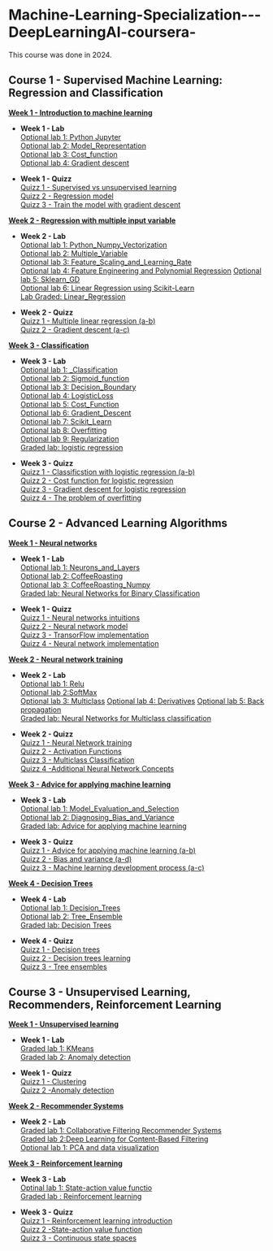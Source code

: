 # Machine-Learning-Specialization---DeepLearningAI-coursera-  
This course was done in 2024.  

## **Course 1 - Supervised Machine Learning: Regression and Classification**  

[**Week 1 - Introduction to machine learning**](https://github.com/LHSaoMai/Machine-Learning-Specialization---DeepLearningAI-coursera-/tree/main/Course%201%20-%20Supervised%20Machine%20Learning%3A%20Regression%20and%20Classification)

* **Week 1 - Lab**  
[Optional lab 1: Python Jupyter](https://github.com/LHSaoMai/Machine-Learning-Specialization---DeepLearningAI-coursera-/blob/main/Course%201%20-%20Supervised%20Machine%20Learning%3A%20Regression%20and%20Classification/W1%20-%20Introduction%20to%20Machine%20Learning/W1%20-%20Optional%20lab/C1_W1_Lab01_Python_Jupyter_Soln.ipynb)  
[Optional lab 2: Model_Representation](https://github.com/LHSaoMai/Machine-Learning-Specialization---DeepLearningAI-coursera-/blob/main/Course%201%20-%20Supervised%20Machine%20Learning%3A%20Regression%20and%20Classification/W1%20-%20Introduction%20to%20Machine%20Learning/W1%20-%20Optional%20lab/C1_W1_Lab02_Model_Representation_Soln.ipynb)  
[Optional lab 3: Cost_function](https://github.com/LHSaoMai/Machine-Learning-Specialization---DeepLearningAI-coursera-/blob/main/Course%201%20-%20Supervised%20Machine%20Learning%3A%20Regression%20and%20Classification/W1%20-%20Introduction%20to%20Machine%20Learning/W1%20-%20Optional%20lab/C1_W1_Lab03_Cost_function_Soln.ipynb)  
[Optional lab 4: Gradient descent](https://github.com/LHSaoMai/Machine-Learning-Specialization---DeepLearningAI-coursera-/blob/main/Course%201%20-%20Supervised%20Machine%20Learning%3A%20Regression%20and%20Classification/W1%20-%20Introduction%20to%20Machine%20Learning/W1%20-%20Optional%20lab/C1_W1_Lab04_Gradient_Descent_Soln.ipynb)

* **Week 1 - Quizz**  
[Quizz 1 - Supervised vs unsupervised learning](https://github.com/LHSaoMai/Machine-Learning-Specialization---DeepLearningAI-coursera-/blob/main/Course%201%20-%20Supervised%20Machine%20Learning%3A%20Regression%20and%20Classification/W1%20-%20Introduction%20to%20Machine%20Learning/W1%20-%20Quizz/Quizz%201%20-%20Supervised%20vs%20unsupervides%20learning.jpeg)  
[Quizz 2 - Regression model](https://github.com/LHSaoMai/Machine-Learning-Specialization---DeepLearningAI-coursera-/blob/main/Course%201%20-%20Supervised%20Machine%20Learning%3A%20Regression%20and%20Classification/W1%20-%20Introduction%20to%20Machine%20Learning/W1%20-%20Quizz/Quizz%202%20-%20Regression%20Model.jpeg)  
[Quizz 3 - Train the model with gradient descent](https://github.com/LHSaoMai/Machine-Learning-Specialization---DeepLearningAI-coursera-/blob/main/Course%201%20-%20Supervised%20Machine%20Learning%3A%20Regression%20and%20Classification/W1%20-%20Introduction%20to%20Machine%20Learning/W1%20-%20Quizz/Week%201%20-%20Quizz%203.jpeg)  

[**Week 2 - Regression with multiple input variable**](https://github.com/LHSaoMai/Machine-Learning-Specialization---DeepLearningAI-coursera-/tree/main/Course%201%20-%20Supervised%20Machine%20Learning%3A%20Regression%20and%20Classification/W2%20-%20Linear%20Regression)

* **Week 2 - Lab**  
[Optional lab 1: Python_Numpy_Vectorization](https://github.com/LHSaoMai/Machine-Learning-Specialization---DeepLearningAI-coursera-/blob/main/Course%201%20-%20Supervised%20Machine%20Learning%3A%20Regression%20and%20Classification/W2%20-%20Linear%20Regression/W2%20-%20Optional%20Lab/C1_W2_Lab01_Python_Numpy_Vectorization_Soln.ipynb)  
[Optional lab 2: Multiple_Variable](https://github.com/LHSaoMai/Machine-Learning-Specialization---DeepLearningAI-coursera-/blob/main/Course%201%20-%20Supervised%20Machine%20Learning%3A%20Regression%20and%20Classification/W2%20-%20Linear%20Regression/W2%20-%20Optional%20Lab/C1_W2_Lab02_Multiple_Variable_Soln.ipynb)  
[Optional lab 3: Feature_Scaling_and_Learning_Rate](https://github.com/LHSaoMai/Machine-Learning-Specialization---DeepLearningAI-coursera-/blob/main/Course%201%20-%20Supervised%20Machine%20Learning%3A%20Regression%20and%20Classification/W2%20-%20Linear%20Regression/W2%20-%20Optional%20Lab/C1_W2_Lab03_Feature_Scaling_and_Learning_Rate_Soln.ipynb)  
[Optional lab 4: Feature Engineering and Polynomial Regression](https://github.com/LHSaoMai/Machine-Learning-Specialization---DeepLearningAI-coursera-/blob/main/Course%201%20-%20Supervised%20Machine%20Learning%3A%20Regression%20and%20Classification/W2%20-%20Linear%20Regression/W2%20-%20Optional%20Lab/C1_W2_Lab04_FeatEng_PolyReg_Soln.ipynb)
[Optional lab 5: Sklearn_GD](https://github.com/LHSaoMai/Machine-Learning-Specialization---DeepLearningAI-coursera-/blob/main/Course%201%20-%20Supervised%20Machine%20Learning%3A%20Regression%20and%20Classification/W2%20-%20Linear%20Regression/W2%20-%20Optional%20Lab/C1_W2_Lab05_Sklearn_GD_Soln.ipynb)  
[Optional lab 6: Linear Regression using Scikit-Learn](https://github.com/LHSaoMai/Machine-Learning-Specialization---DeepLearningAI-coursera-/blob/main/Course%201%20-%20Supervised%20Machine%20Learning%3A%20Regression%20and%20Classification/W2%20-%20Linear%20Regression/W2%20-%20Optional%20Lab/C1_W2_Lab06_Sklearn_Normal_Soln.ipynb)   
[Lab Graded: Linear_Regression](https://github.com/LHSaoMai/Machine-Learning-Specialization---DeepLearningAI-coursera-/blob/main/Course%201%20-%20Supervised%20Machine%20Learning%3A%20Regression%20and%20Classification/W2%20-%20Linear%20Regression/W2%20-%20Assignment/C1_W2_Linear_Regression.ipynb)

* **Week 2 - Quizz**  
[Quizz 1 - Multiple linear regression (a-b)](https://github.com/LHSaoMai/Machine-Learning-Specialization---DeepLearningAI-coursera-/blob/main/Course%201%20-%20Supervised%20Machine%20Learning%3A%20Regression%20and%20Classification/W2%20-%20Linear%20Regression/W2%20-%20Quizz/Quizz%201a%20-%20Multilple%20linear%20regression.jpeg)    
[Quizz 2 - Gradient descent (a-c)](https://github.com/LHSaoMai/Machine-Learning-Specialization---DeepLearningAI-coursera-/blob/main/Course%201%20-%20Supervised%20Machine%20Learning%3A%20Regression%20and%20Classification/W2%20-%20Linear%20Regression/W2%20-%20Quizz/Quizz%202a%20-%20Gradient%20descent.jpeg)  


[**Week 3 - Classification**](https://github.com/LHSaoMai/Machine-Learning-Specialization---DeepLearningAI-coursera-/tree/main/Course%201%20-%20Supervised%20Machine%20Learning%3A%20Regression%20and%20Classification/W3%20-%20Classification)  

* **Week 3 - Lab**  
[Optional lab 1: _Classification](https://github.com/LHSaoMai/Machine-Learning-Specialization---DeepLearningAI-coursera-/blob/main/Course%201%20-%20Supervised%20Machine%20Learning%3A%20Regression%20and%20Classification/W3%20-%20Classification/W3%20-%20Optional%20Lab/C1_W3_Lab01_Classification_Soln.ipynb)    
[Optional lab 2: Sigmoid_function](https://github.com/LHSaoMai/Machine-Learning-Specialization---DeepLearningAI-coursera-/blob/main/Course%201%20-%20Supervised%20Machine%20Learning%3A%20Regression%20and%20Classification/W3%20-%20Classification/W3%20-%20Optional%20Lab/C1_W3_Lab02_Sigmoid_function_Soln.ipynb)   
[Optional lab 3: Decision_Boundary](https://github.com/LHSaoMai/Machine-Learning-Specialization---DeepLearningAI-coursera-/blob/main/Course%201%20-%20Supervised%20Machine%20Learning%3A%20Regression%20and%20Classification/W3%20-%20Classification/W3%20-%20Optional%20Lab/C1_W3_Lab03_Decision_Boundary_Soln.ipynb)     
[Optional lab 4: LogisticLoss](https://github.com/LHSaoMai/Machine-Learning-Specialization---DeepLearningAI-coursera-/blob/main/Course%201%20-%20Supervised%20Machine%20Learning%3A%20Regression%20and%20Classification/W3%20-%20Classification/W3%20-%20Optional%20Lab/C1_W3_Lab04_LogisticLoss_Soln.ipynb)  
[Optional lab 5: Cost_Function](https://github.com/LHSaoMai/Machine-Learning-Specialization---DeepLearningAI-coursera-/blob/main/Course%201%20-%20Supervised%20Machine%20Learning%3A%20Regression%20and%20Classification/W3%20-%20Classification/W3%20-%20Optional%20Lab/C1_W3_Lab05_Cost_Function_Soln.ipynb)  
[Optional lab 6: Gradient_Descent](https://github.com/LHSaoMai/Machine-Learning-Specialization---DeepLearningAI-coursera-/blob/main/Course%201%20-%20Supervised%20Machine%20Learning%3A%20Regression%20and%20Classification/W3%20-%20Classification/W3%20-%20Optional%20Lab/C1_W3_Lab06_Gradient_Descent_Soln.ipynb)     
[Optional lab 7: Scikit_Learn](https://github.com/LHSaoMai/Machine-Learning-Specialization---DeepLearningAI-coursera-/blob/main/Course%201%20-%20Supervised%20Machine%20Learning%3A%20Regression%20and%20Classification/W3%20-%20Classification/W3%20-%20Optional%20Lab/C1_W3_Lab07_Scikit_Learn_Soln.ipynb)   
[Optional lab 8: Overfitting](https://github.com/LHSaoMai/Machine-Learning-Specialization---DeepLearningAI-coursera-/blob/main/Course%201%20-%20Supervised%20Machine%20Learning%3A%20Regression%20and%20Classification/W3%20-%20Classification/W3%20-%20Optional%20Lab/C1_W3_Lab08_Overfitting_Soln.ipynb)  
[Optional lab 9: Regularization](https://github.com/LHSaoMai/Machine-Learning-Specialization---DeepLearningAI-coursera-/blob/main/Course%201%20-%20Supervised%20Machine%20Learning%3A%20Regression%20and%20Classification/W3%20-%20Classification/W3%20-%20Optional%20Lab/C1_W3_Lab09_Regularization_Soln.ipynb)  
[Graded lab: logistic regression](https://github.com/LHSaoMai/Machine-Learning-Specialization---DeepLearningAI-coursera-/blob/main/Course%201%20-%20Supervised%20Machine%20Learning%3A%20Regression%20and%20Classification/W3%20-%20Classification/W3%20-%20Assignment/C1_W3_Logistic_Regression.ipynb)  

* **Week 3 - Quizz**  
[Quizz 1 - Classificstion with logistic regression (a-b)](https://github.com/LHSaoMai/Machine-Learning-Specialization---DeepLearningAI-coursera-/blob/main/Course%201%20-%20Supervised%20Machine%20Learning%3A%20Regression%20and%20Classification/W3%20-%20Classification/W3%20-%20Quizz/Quizz%201a%20-%20Classificstion%20with%20logistic%20regression.jpeg)    
[Quizz 2 - Cost function for logistic regression](https://github.com/LHSaoMai/Machine-Learning-Specialization---DeepLearningAI-coursera-/blob/main/Course%201%20-%20Supervised%20Machine%20Learning%3A%20Regression%20and%20Classification/W3%20-%20Classification/W3%20-%20Quizz/Quizz%202%20-%20Cost%20function%20for%20logistic%20regression.jpeg)  
[Quizz 3 - Gradient descent for logistic regression](https://github.com/LHSaoMai/Machine-Learning-Specialization---DeepLearningAI-coursera-/blob/main/Course%201%20-%20Supervised%20Machine%20Learning%3A%20Regression%20and%20Classification/W3%20-%20Classification/W3%20-%20Quizz/Quizz%203%20-%20Gradient%20descent%20for%20logistic%20regression.jpeg)  
[Quizz 4 - The problem of overfitting](https://github.com/LHSaoMai/Machine-Learning-Specialization---DeepLearningAI-coursera-/blob/main/Course%201%20-%20Supervised%20Machine%20Learning%3A%20Regression%20and%20Classification/W3%20-%20Classification/W3%20-%20Quizz/Quizz%204%20-%20The%20problem%20of%20overfitting.jpeg)    

## **Course 2 - Advanced Learning Algorithms** 

[**Week 1 - Neural networks**](https://github.com/LHSaoMai/Machine-Learning-Specialization---DeepLearningAI-coursera-/tree/main/Course%202%20-%20Advanced%20Learning%20Algorithms/Week%201%20-%20Neural%20Networks)

* **Week 1 - Lab**  
[Optional lab 1: Neurons_and_Layers](https://github.com/LHSaoMai/Machine-Learning-Specialization---DeepLearningAI-coursera-/blob/main/Course%202%20-%20Advanced%20Learning%20Algorithms/Week%201%20-%20Neural%20Networks/W1%20-%20Optional%20lab/C2_W1_Lab01_Neurons_and_Layers.ipynb)  
[Optional lab 2: CoffeeRoasting](https://github.com/LHSaoMai/Machine-Learning-Specialization---DeepLearningAI-coursera-/blob/main/Course%202%20-%20Advanced%20Learning%20Algorithms/Week%201%20-%20Neural%20Networks/W1%20-%20Optional%20lab/C2_W1_Lab02_CoffeeRoasting_TF.ipynb)  
[Optional lab 3: CoffeeRoasting_Numpy](https://github.com/LHSaoMai/Machine-Learning-Specialization---DeepLearningAI-coursera-/blob/main/Course%202%20-%20Advanced%20Learning%20Algorithms/Week%201%20-%20Neural%20Networks/W1%20-%20Optional%20lab/C2_W1_Lab03_CoffeeRoasting_Numpy.ipynb)  
[Graded lab: Neural Networks for Binary Classification](https://github.com/LHSaoMai/Machine-Learning-Specialization---DeepLearningAI-coursera-/blob/main/Course%202%20-%20Advanced%20Learning%20Algorithms/Week%201%20-%20Neural%20Networks/W1%20-%20Assignment/C2_W1_Assignment.ipynb)


* **Week 1 - Quizz**  
[Quizz 1 - Neural networks intuitions](https://github.com/LHSaoMai/Machine-Learning-Specialization---DeepLearningAI-coursera-/blob/main/Course%202%20-%20Advanced%20Learning%20Algorithms/Week%201%20-%20Neural%20Networks/W1%20-%20Quizz/W1%20-%20Q1%20-%20Neural%20networks%20intuitions.jpeg)    
[Quizz 2 - Neural network model](https://github.com/LHSaoMai/Machine-Learning-Specialization---DeepLearningAI-coursera-/blob/main/Course%202%20-%20Advanced%20Learning%20Algorithms/Week%201%20-%20Neural%20Networks/W1%20-%20Quizz/W1%20-%20Q2%20-%20Neural%20network%20model.jpeg)    
[Quizz 3 - TransorFlow implementation](https://github.com/LHSaoMai/Machine-Learning-Specialization---DeepLearningAI-coursera-/blob/main/Course%202%20-%20Advanced%20Learning%20Algorithms/Week%201%20-%20Neural%20Networks/W1%20-%20Quizz/W1%20-%20Q3%20-%20TransorFlow%20implementa.jpeg)   
[Quizz 4 - Neural network implementation](https://github.com/LHSaoMai/Machine-Learning-Specialization---DeepLearningAI-coursera-/blob/main/Course%202%20-%20Advanced%20Learning%20Algorithms/Week%201%20-%20Neural%20Networks/W1%20-%20Quizz/W1%20-%20Q4a%20-%20Neural%20network%20implementation.jpeg)      

[**Week 2 - Neural network training**](https://github.com/LHSaoMai/Machine-Learning-Specialization---DeepLearningAI-coursera-/tree/main/Course%202%20-%20Advanced%20Learning%20Algorithms/Week%202%20-%20Neural%20network%20training)  

* **Week 2 - Lab**  
[Optional lab 1: Relu](https://github.com/LHSaoMai/Machine-Learning-Specialization---DeepLearningAI-coursera-/blob/main/Course%202%20-%20Advanced%20Learning%20Algorithms/Week%202%20-%20Neural%20network%20training/W2%20-%20Optional%20Lab/C2_W2_Relu.ipynb)    
[Optional lab 2:SoftMax](https://github.com/LHSaoMai/Machine-Learning-Specialization---DeepLearningAI-coursera-/blob/main/Course%202%20-%20Advanced%20Learning%20Algorithms/Week%202%20-%20Neural%20network%20training/W2%20-%20Optional%20Lab/C2_W2_SoftMax.ipynb)    
[Optional lab 3: Multiclass](https://github.com/LHSaoMai/Machine-Learning-Specialization---DeepLearningAI-coursera-/blob/main/Course%202%20-%20Advanced%20Learning%20Algorithms/Week%202%20-%20Neural%20network%20training/W2%20-%20Optional%20Lab/C2_W2_Multiclass_TF.ipynb)
[Optional lab 4: Derivatives](https://github.com/LHSaoMai/Machine-Learning-Specialization---DeepLearningAI-coursera-/blob/main/Course%202%20-%20Advanced%20Learning%20Algorithms/Week%202%20-%20Neural%20network%20training/W2%20-%20Optional%20Lab/Lab%20Derivatives%20and%20backprop/C2_W2_Derivatives.ipynb)
[Optional lab 5: Back propagation](https://github.com/LHSaoMai/Machine-Learning-Specialization---DeepLearningAI-coursera-/blob/main/Course%202%20-%20Advanced%20Learning%20Algorithms/Week%202%20-%20Neural%20network%20training/W2%20-%20Optional%20Lab/Lab%20Derivatives%20and%20backprop/C2_W2_Backprop.ipynb)   
[Graded lab: Neural Networks for Multiclass classification](https://github.com/LHSaoMai/Machine-Learning-Specialization---DeepLearningAI-coursera-/blob/main/Course%202%20-%20Advanced%20Learning%20Algorithms/Week%202%20-%20Neural%20network%20training/W2%20-%20Assignment/C2_W2_Assignment.ipynb)

* **Week 2 - Quizz**  
[Quizz 1 - Neural Network training](https://github.com/LHSaoMai/Machine-Learning-Specialization---DeepLearningAI-coursera-/blob/main/Course%202%20-%20Advanced%20Learning%20Algorithms/Week%202%20-%20Neural%20network%20training/W2%20-%20Quizz/Course%202%20-%20Week%202%20-%20Quiz.pdf)    
[Quizz 2 - Activation Functions](https://github.com/LHSaoMai/Machine-Learning-Specialization---DeepLearningAI-coursera-/blob/main/Course%202%20-%20Advanced%20Learning%20Algorithms/Week%202%20-%20Neural%20network%20training/W2%20-%20Quizz/Course%202%20-%20Week%202%20-%20Quiz.pdf)    
[Quizz 3 - Multiclass Classification](https://github.com/LHSaoMai/Machine-Learning-Specialization---DeepLearningAI-coursera-/blob/main/Course%202%20-%20Advanced%20Learning%20Algorithms/Week%202%20-%20Neural%20network%20training/W2%20-%20Quizz/Course%202%20-%20Week%202%20-%20Quiz.pdf)   
[Quizz 4 -Additional Neural Network Concepts](https://github.com/LHSaoMai/Machine-Learning-Specialization---DeepLearningAI-coursera-/blob/main/Course%202%20-%20Advanced%20Learning%20Algorithms/Week%202%20-%20Neural%20network%20training/W2%20-%20Quizz/W2%20-%20Quizz%204.pdf)

 [**Week 3 - Advice for applying machine learning**](https://github.com/LHSaoMai/Machine-Learning-Specialization---DeepLearningAI-coursera-/tree/main/Course%202%20-%20Advanced%20Learning%20Algorithms/Week%203%20-%20Advanced%20Learning%20Algorithms)  

 * **Week 3 - Lab**  
[Optional lab 1: Model_Evaluation_and_Selection](https://github.com/LHSaoMai/Machine-Learning-Specialization---DeepLearningAI-coursera-/blob/main/Course%202%20-%20Advanced%20Learning%20Algorithms/Week%203%20-%20Advanced%20Learning%20Algorithms/W3%20-%20Optional%20lab/C2W3_Lab_01_Model_Evaluation_and_Selection.ipynb)  
[Optional lab 2: Diagnosing_Bias_and_Variance](https://github.com/LHSaoMai/Machine-Learning-Specialization---DeepLearningAI-coursera-/blob/main/Course%202%20-%20Advanced%20Learning%20Algorithms/Week%203%20-%20Advanced%20Learning%20Algorithms/W3%20-%20Optional%20lab/C2W3_Lab_02_Diagnosing_Bias_and_Variance.ipynb)  
[Graded lab: Advice for applying machine learning](https://github.com/LHSaoMai/Machine-Learning-Specialization---DeepLearningAI-coursera-/blob/main/Course%202%20-%20Advanced%20Learning%20Algorithms/Week%203%20-%20Advanced%20Learning%20Algorithms/W3%20-%20Assignment/C2_W3_Assignment.ipynb)

* **Week 3 - Quizz**  
[Quizz 1 - Advice for applying machine learning (a-b)](https://github.com/LHSaoMai/Machine-Learning-Specialization---DeepLearningAI-coursera-/blob/main/Course%202%20-%20Advanced%20Learning%20Algorithms/Week%203%20-%20Advanced%20Learning%20Algorithms/W3%20-%20Quizz/W3%20-%20Q1.a%20-%20Advice%20for%20applying%20machine%20learning.jpeg)   
[Quizz 2 - Bias and variance (a-d)](https://github.com/LHSaoMai/Machine-Learning-Specialization---DeepLearningAI-coursera-/blob/main/Course%202%20-%20Advanced%20Learning%20Algorithms/Week%203%20-%20Advanced%20Learning%20Algorithms/W3%20-%20Quizz/W3%20-%20Q2.a%20-%20Bias%20and%20variance.jpeg)    
[Quizz 3 - Machine learning development process (a-c)](https://github.com/LHSaoMai/Machine-Learning-Specialization---DeepLearningAI-coursera-/blob/main/Course%202%20-%20Advanced%20Learning%20Algorithms/Week%203%20-%20Advanced%20Learning%20Algorithms/W3%20-%20Quizz/W3%20-%20Q3a%20-%20Machine%20learning%20development%20process.jpeg)

[**Week 4 - Decision Trees**](https://github.com/LHSaoMai/Machine-Learning-Specialization---DeepLearningAI-coursera-/tree/main/Course%202%20-%20Advanced%20Learning%20Algorithms/Week%204%20-%20Decision%20trees)  

 * **Week 4 - Lab**  
[Optional lab 1: Decision_Trees](https://github.com/LHSaoMai/Machine-Learning-Specialization---DeepLearningAI-coursera-/blob/main/Course%202%20-%20Advanced%20Learning%20Algorithms/Week%204%20-%20Decision%20trees/W4%20-%20Optional%20Lab/C2_W4_Lab_01_Decision_Trees.ipynb)  
[Optional lab 2: Tree_Ensemble](https://github.com/LHSaoMai/Machine-Learning-Specialization---DeepLearningAI-coursera-/blob/main/Course%202%20-%20Advanced%20Learning%20Algorithms/Week%204%20-%20Decision%20trees/W4%20-%20Optional%20Lab/C2_W4_Lab_02_Tree_Ensemble.ipynb)  
[Graded lab: Decision Trees](https://github.com/LHSaoMai/Machine-Learning-Specialization---DeepLearningAI-coursera-/blob/main/Course%202%20-%20Advanced%20Learning%20Algorithms/Week%204%20-%20Decision%20trees/W4%20-%20Assignment/C2_W4_Decision_Tree_with_Markdown.ipynb)

* **Week 4 - Quizz**  
[Quizz 1 - Decision trees](https://github.com/LHSaoMai/Machine-Learning-Specialization---DeepLearningAI-coursera-/blob/main/Course%202%20-%20Advanced%20Learning%20Algorithms/Week%204%20-%20Decision%20trees/W4%20-%20Quizz/W4%20-%20Quizz%201.pdf)   
[Quizz 2 - Decision trees learning](https://github.com/LHSaoMai/Machine-Learning-Specialization---DeepLearningAI-coursera-/blob/main/Course%202%20-%20Advanced%20Learning%20Algorithms/Week%204%20-%20Decision%20trees/W4%20-%20Quizz/W4%20-%20Quizz%202.pdf)    
[Quizz 3 - Tree ensembles](https://github.com/LHSaoMai/Machine-Learning-Specialization---DeepLearningAI-coursera-/blob/main/Course%202%20-%20Advanced%20Learning%20Algorithms/Week%204%20-%20Decision%20trees/W4%20-%20Quizz/W4%20-%20Quizz%203.pdf)

## **Course 3 - Unsupervised Learning, Recommenders, Reinforcement Learning**  

[**Week 1 - Unsupervised learning**](https://github.com/LHSaoMai/Machine-Learning-Specialization---DeepLearningAI-coursera-/tree/main/Course%202%20-%20Advanced%20Learning%20Algorithms/Week%203%20-%20Advanced%20Learning%20Algorithms)  

* **Week 1 - Lab**  
[Graded lab 1: KMeans](https://github.com/LHSaoMai/Machine-Learning-Specialization---DeepLearningAI-coursera-/blob/main/Course%203%20-%20Unsupervised%20Learning%2C%20Recommenders%2C%20Reinforcement%20Learning/Week%201%20-%20Unsupervised%20Learning/W1%20-%20Assignment/Lab%203%20-%20K-means%20Clustering/C3_W1_KMeans_Assignment.ipynb)  
[Graded lab 2: Anomaly detection](https://github.com/LHSaoMai/Machine-Learning-Specialization---DeepLearningAI-coursera-/blob/main/Course%203%20-%20Unsupervised%20Learning%2C%20Recommenders%2C%20Reinforcement%20Learning/Week%201%20-%20Unsupervised%20Learning/W1%20-%20Assignment/Lab%202%20-%20Anomaly%20detection/C3_W1_Anomaly_Detection.ipynb)

* **Week 1 - Quizz**  
[Quizz 1 - Clustering](https://github.com/LHSaoMai/Machine-Learning-Specialization---DeepLearningAI-coursera-/blob/main/Course%203%20-%20Unsupervised%20Learning%2C%20Recommenders%2C%20Reinforcement%20Learning/Week%201%20-%20Unsupervised%20Learning/W1%20-%20Quizz/W1%20-%20Quizz%201.pdf)   
[Quizz 2 -Anomaly detection](https://github.com/LHSaoMai/Machine-Learning-Specialization---DeepLearningAI-coursera-/blob/main/Course%203%20-%20Unsupervised%20Learning%2C%20Recommenders%2C%20Reinforcement%20Learning/Week%201%20-%20Unsupervised%20Learning/W1%20-%20Quizz/W1%20-%20Quizz%202.pdf)

[**Week 2 - Recommender Systems**](https://github.com/LHSaoMai/Machine-Learning-Specialization---DeepLearningAI-coursera-/tree/main/Course%203%20-%20Unsupervised%20Learning%2C%20Recommenders%2C%20Reinforcement%20Learning/Week%202%20-%20Recommender%20System)  

* **Week 2 - Lab**  
[Graded lab 1: Collaborative Filtering Recommender Systems](https://github.com/LHSaoMai/Machine-Learning-Specialization---DeepLearningAI-coursera-/blob/main/Course%203%20-%20Unsupervised%20Learning%2C%20Recommenders%2C%20Reinforcement%20Learning/Week%202%20-%20Recommender%20System/W2%20-%20Assignment/Lab%201%20-%20Collaborative%20Filtering%20Recommender%20Systems/C3_W2_Collaborative_RecSys_Assignment.ipynb)  
[Graded lab 2:Deep Learning for Content-Based Filtering](https://github.com/LHSaoMai/Machine-Learning-Specialization---DeepLearningAI-coursera-/blob/main/Course%203%20-%20Unsupervised%20Learning%2C%20Recommenders%2C%20Reinforcement%20Learning/Week%202%20-%20Recommender%20System/W2%20-%20Assignment/Lab%202%20%3A%20Deep%20Learning%20for%20Content-Based%20Filtering/C3_W2_RecSysNN_Assignment.ipynb)  
[Optional lab 1: PCA and data visualization](https://github.com/LHSaoMai/Machine-Learning-Specialization---DeepLearningAI-coursera-/blob/main/Course%203%20-%20Unsupervised%20Learning%2C%20Recommenders%2C%20Reinforcement%20Learning/Week%202%20-%20Recommender%20System/W2%20-%20Optional%20Lab/C3_W2_Lab01_PCA_Visualization_Examples.ipynb)

[**Week 3 - Reinforcement learning**](https://github.com/LHSaoMai/Machine-Learning-Specialization---DeepLearningAI-coursera-/tree/main/Course%203%20-%20Unsupervised%20Learning%2C%20Recommenders%2C%20Reinforcement%20Learning/Week%203%20-%20Reinforcement%20Learning)  

* **Week 3 - Lab**  
[Optinal lab 1: State-action value functio](https://github.com/LHSaoMai/Machine-Learning-Specialization---DeepLearningAI-coursera-/blob/main/Course%203%20-%20Unsupervised%20Learning%2C%20Recommenders%2C%20Reinforcement%20Learning/Week%203%20-%20Reinforcement%20Learning/W3%20-%20Optional%20Lab/State-action%20value%20function%20example.ipynb)   
[Graded lab : Reinforcement learning](https://github.com/LHSaoMai/Machine-Learning-Specialization---DeepLearningAI-coursera-/blob/main/Course%203%20-%20Unsupervised%20Learning%2C%20Recommenders%2C%20Reinforcement%20Learning/Week%203%20-%20Reinforcement%20Learning/W3%20-%20Assignment/C3_W3_A1_Assignment.ipynb)

* **Week 3 - Quizz**  
[Quizz 1 - Reinforcement learning introduction](https://github.com/LHSaoMai/Machine-Learning-Specialization---DeepLearningAI-coursera-/blob/main/Course%203%20-%20Unsupervised%20Learning%2C%20Recommenders%2C%20Reinforcement%20Learning/Week%203%20-%20Reinforcement%20Learning/W3%20-%20Quizz/W3%20-%20Quizz%201.pdf)   
[Quizz 2 -State-action value function](https://github.com/LHSaoMai/Machine-Learning-Specialization---DeepLearningAI-coursera-/blob/main/Course%203%20-%20Unsupervised%20Learning%2C%20Recommenders%2C%20Reinforcement%20Learning/Week%203%20-%20Reinforcement%20Learning/W3%20-%20Quizz/W3%20-%20Quizz%202.pdf)    
[Quizz 3 - Continuous state spaces](https://github.com/LHSaoMai/Machine-Learning-Specialization---DeepLearningAI-coursera-/blob/main/Course%203%20-%20Unsupervised%20Learning%2C%20Recommenders%2C%20Reinforcement%20Learning/Week%203%20-%20Reinforcement%20Learning/W3%20-%20Quizz/W3%20-%20Quizz%203.pdf)  







  











